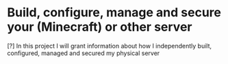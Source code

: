 # Build, configure, manage and secure your (Minecraft) or other server

[?] In this project I will grant information about how I independently built, configured, managed and secured my physical server

##
